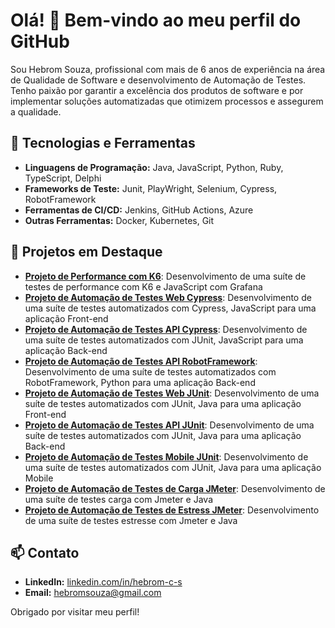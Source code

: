 # Olá! 👋 Bem-vindo ao meu perfil do GitHub

Sou Hebrom Souza, profissional com mais de 6 anos de experiência na área de Qualidade de Software e desenvolvimento de Automação de Testes. Tenho paixão por garantir a excelência dos produtos de software e por implementar soluções automatizadas que otimizem processos e assegurem a qualidade.

## 🔧 Tecnologias e Ferramentas
- **Linguagens de Programação:** Java, JavaScript, Python, Ruby, TypeScript, Delphi
- **Frameworks de Teste:** Junit, PlayWright, Selenium, Cypress, RobotFramework
- **Ferramentas de CI/CD:** Jenkins, GitHub Actions, Azure
- **Outras Ferramentas:** Docker, Kubernetes, Git

## 📌 Projetos em Destaque
- [**Projeto de Performance com K6**](https://github.com/hebroms/k6-performance-tests): Desenvolvimento de uma suíte de testes de performance com K6 e JavaScript com Grafana
- [**Projeto de Automação de Testes Web Cypress**](https://github.com/hebroms/automacao-web-cypress): Desenvolvimento de uma suíte de testes automatizados com Cypress, JavaScript para uma aplicação Front-end
- [**Projeto de Automação de Testes API Cypress**](https://github.com/hebroms/automation_api_cypress_typescript): Desenvolvimento de uma suíte de testes automatizados com JUnit, JavaScript para uma aplicação Back-end
- [**Projeto de Automação de Testes API RobotFramework**](https://github.com/hebroms/mobile-robotframework-automation): Desenvolvimento de uma suíte de testes automatizados com RobotFramework, Python para uma aplicação Back-end
- [**Projeto de Automação de Testes Web JUnit**](https://github.com/hebroms/): Desenvolvimento de uma suíte de testes automatizados com JUnit, Java para uma aplicação Front-end
- [**Projeto de Automação de Testes API JUnit**](https://github.com/hebroms/testesAPI): Desenvolvimento de uma suíte de testes automatizados com JUnit, Java para uma aplicação Back-end
- [**Projeto de Automação de Testes Mobile JUnit**](https://github.com/hebroms/testesMobile): Desenvolvimento de uma suíte de testes automatizados com JUnit, Java para uma aplicação Mobile
- [**Projeto de Automação de Testes de Carga JMeter**](https://github.com/hebroms/testesCarga): Desenvolvimento de uma suíte de testes carga com Jmeter e Java
- [**Projeto de Automação de Testes de Estress JMeter**](https://github.com/hebroms/testesEstresse): Desenvolvimento de uma suíte de testes estresse com Jmeter e Java

## 📫 Contato
- **LinkedIn:** [linkedin.com/in/hebrom-c-s](https://www.linkedin.com/in/hebrom-c-s)
- **Email:** [hebromsouza@gmail.com](mailto:hebromsouza@gmail.com)

Obrigado por visitar meu perfil!
